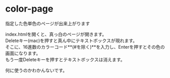 # color-page
指定した色単色のページが出来上がります

index.htmlを開くと、真っ白のページが開きます。  
Deleteキー(mac)を押すと真ん中にテキストボックスが現れます。  
そこに、16進数のカラーコード**(#を除く)**を入力し、Enterを押すとその色の画面になります。  
もう一度Deleteキーを押すとテキストボックスは消えます。  
  
何に使うのかわかんないです。
